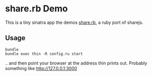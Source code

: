 share.rb Demo
============

This is a tiny sinatra app the demos [share.rb](https://github.com/yob/share.rb), a
ruby port of sharejs.

## Usage

    bundle
    bundle exec thin -R config.ru start

.. and then point your browser at the address thin prints out. Probably
something like http://127.0.0.1:3000

